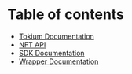 # Table of contents

* [Tokium Documentation](README.md)
* [NFT API](nft-api.md)
* [SDK Documentation](sdk-documentation.md)
* [Wrapper Documentation](wrapper-documentation.md)
